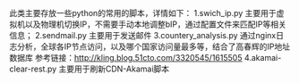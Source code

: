此类主要存放一些python的常用的脚本，详情如下：
1.swich_ip.py 主要用于虚拟机以及物理机切换IP，不需要手动本地调整bIP，通过配置文件来匹配IP等相关信息；
2.sendmail.py 主要用于发送邮件
3.countery_analysis.py  通过nginx日志分析，全球各IP节点访问，以及哪个国家访问量最多等，结合了高春辉的IP地址数据库
  参考链接：http://kling.blog.51cto.com/3320545/1615505
4.akamai-clear-rest.py 主要用于刷新CDN-Akamai脚本
